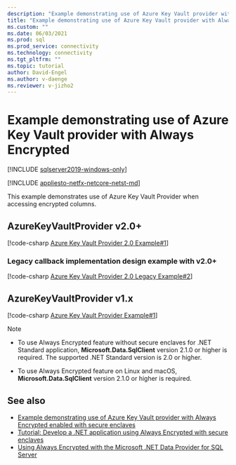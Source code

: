 ```yaml
---
description: "Example demonstrating use of Azure Key Vault provider with Always Encrypted"
title: "Example demonstrating use of Azure Key Vault provider with Always Encrypted | Microsoft Docs"
ms.custom: ""
ms.date: 06/03/2021
ms.prod: sql
ms.prod_service: connectivity
ms.technology: connectivity
ms.tgt_pltfrm: ""
ms.topic: tutorial
author: David-Engel
ms.author: v-daenge
ms.reviewer: v-jizho2
---
```


# Example demonstrating use of Azure Key Vault provider with Always Encrypted

[!INCLUDE [sqlserver2019-windows-only](../../../includes/applies-to-version/sqlserver2019-windows-only.md)]

[!INCLUDE [appliesto-netfx-netcore-netst-md](../../../includes/appliesto-netfx-netcore-netst-md.md)]

This example demonstrates use of Azure Key Vault Provider when accessing encrypted columns.

## AzureKeyVaultProvider v2.0+

[!code-csharp [Azure Key Vault Provider 2.0 Example#1](~/../sqlclient/doc/samples/AzureKeyVaultProviderExample_2_0.cs#1)]

### Legacy callback implementation design example with v2.0+

[!code-csharp [Azure Key Vault Provider 2.0 Legacy Example#2](~/../sqlclient/doc/samples/AzureKeyVaultProviderLegacyExample_2_0.cs#1)]

## AzureKeyVaultProvider v1.x

[!code-csharp [Azure Key Vault Provider Example#1](~/../sqlclient/doc/samples/AzureKeyVaultProviderExample.cs#1)]

> [!NOTE]
>
> - To use Always Encrypted feature without secure enclaves for .NET Standard application, **Microsoft.Data.SqlClient** version 2.1.0 or higher is required. The supported .NET Standard version is 2.0 or higher.
>
> - To use Always Encrypted feature on Linux and macOS, **Microsoft.Data.SqlClient** version 2.1.0 or higher is required.

## See also

- [Example demonstrating use of Azure Key Vault provider with Always Encrypted enabled with secure enclaves](azure-key-vault-enclave-example.md)
- [Tutorial: Develop a .NET application using Always Encrypted with secure enclaves](tutorial-always-encrypted-enclaves-develop-net-apps.md)
- [Using Always Encrypted with the Microsoft .NET Data Provider for SQL Server](sqlclient-support-always-encrypted.md)
